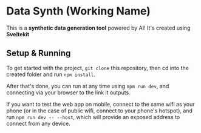 # Data Synth (Working Name)

This is a **synthetic data generation tool** powered by AI! It's created using **Sveltekit**

## Setup & Running
To get started with the project, `git clone` this repository, then cd into the created folder and run `npm install`.

After that's done, you can run at any time using `npm run dev`, and connecting via your browser to the link it outputs.

If you want to test the web app on mobile, connect to the same wifi as your phone (or in the case of public wifi, connect to your phone's hotspot), and run `npm run dev -- --host`, which will provide an exposed address to connect from any device.